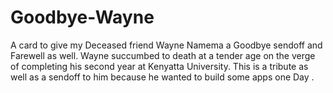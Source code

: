 # Goodbye-Wayne
A card to give my Deceased friend Wayne Namema a Goodbye sendoff and Farewell as well.
Wayne succumbed to death at a tender age on the verge of completing his second year at Kenyatta University.
This is a tribute as well as a sendoff to him because he wanted to build some apps one Day .